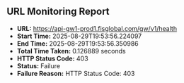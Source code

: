 ## URL Monitoring Report

- **URL:** https://api-gw1-prod1.fisglobal.com/gw/v1/health
- **Start Time:** 2025-08-29T19:53:56.224097
- **End Time:** 2025-08-29T19:53:56.350986
- **Total Time Taken:** 0.126889 seconds
- **HTTP Status Code:** 403
- **Status:** Failure
- **Failure Reason:** HTTP Status Code: 403
